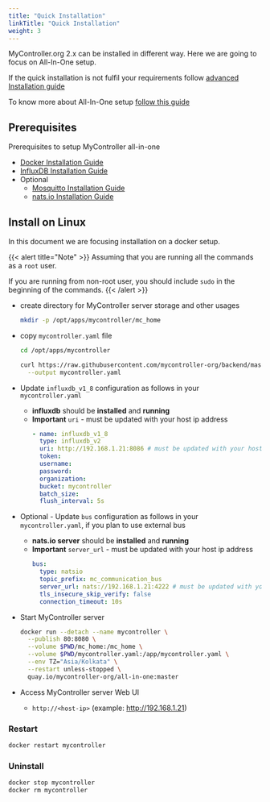 ```yaml
---
title: "Quick Installation"
linkTitle: "Quick Installation"
weight: 3
---
```


MyController.org 2.x can be installed in different way.
Here we are going to focus on All-In-One setup.

If the quick installation is not fulfil your requirements follow [advanced Installation guide](/docs/advanced-installation/)

To know more about All-In-One setup [follow this guide](/docs/overview/#all-in-one-bundle-and-setup)

## Prerequisites
Prerequisites to setup MyController all-in-one
* [Docker Installation Guide](/docs/getting-started/install-docker)
* [InfluxDB Installation Guide](/docs/getting-started/install-influxdb)
* Optional
  * [Mosquitto Installation Guide](/docs/getting-started/install-mosquitto)
  * [nats.io Installation Guide](/docs/getting-started/install-natsio)

## Install on Linux
In this document we are focusing installation on a docker setup.

{{< alert title="Note" >}}
Assuming that you are running all the commands as a `root` user.

If you are running from non-root user, you should include `sudo` in the beginning of the commands.
{{< /alert >}}

* create directory for MyController server storage and other usages
  ```bash
  mkdir -p /opt/apps/mycontroller/mc_home
  ```
* copy `mycontroller.yaml` file
  ```bash
  cd /opt/apps/mycontroller
  
  curl https://raw.githubusercontent.com/mycontroller-org/backend/master/resources/default-all-in-one.yaml \
    --output mycontroller.yaml
  ```

* Update `influxdb_v1_8` configuration as follows in your `mycontroller.yaml`
  * **influxdb** should be **installed** and **running**
  * **Important** `uri` - must be updated with your host ip address
    ```yaml
    - name: influxdb_v1_8
      type: influxdb_v2
      uri: http://192.168.1.21:8086 # must be updated with your host ip address
      token: 
      username:
      password:
      organization: 
      bucket: mycontroller
      batch_size:
      flush_interval: 5s
    ```

* Optional - Update `bus` configuration as follows in your `mycontroller.yaml`, if you plan to use external bus
  * **nats.io server** should be **installed** and **running**
  * **Important** `server_url` - must be updated with your host ip address
    ```yaml
    bus:
      type: natsio
      topic_prefix: mc_communication_bus
      server_url: nats://192.168.1.21:4222 # must be updated with your host ip address
      tls_insecure_skip_verify: false
      connection_timeout: 10s
    ```

* Start MyController server
  ```bash
  docker run --detach --name mycontroller \
    --publish 80:8080 \
    --volume $PWD/mc_home:/mc_home \
    --volume $PWD/mycontroller.yaml:/app/mycontroller.yaml \
    --env TZ="Asia/Kolkata" \
    --restart unless-stopped \
    quay.io/mycontroller-org/all-in-one:master
  ```

* Access MyController server Web UI
  * `http://<host-ip>` (example: http://192.168.1.21)

### Restart
```bash
docker restart mycontroller
```

### Uninstall
```bash
docker stop mycontroller
docker rm mycontroller
```